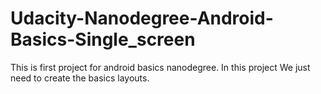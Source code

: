 # Udacity-Nanodegree-Android-Basics-Single_screen
 This is first project for android basics nanodegree. In this project We just need to create the basics layouts.
 
 
 
